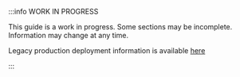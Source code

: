 :::info WORK IN PROGRESS

This guide is a work in progress.
Some sections may be incomplete.
Information may change at any time.

Legacy production deployment information is available [here](/server/production-deployment)

:::
